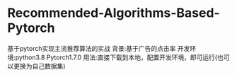 # Recommended-Algorithms-Based-Pytorch
基于pytorch实现主流推荐算法的实战
背景:基于广告的点击率
开发环境:python3.8 Pytorch1.7.0
用法:直接下载到本地，配置开发环境，即可运行(也可以更换为自己数据集)
